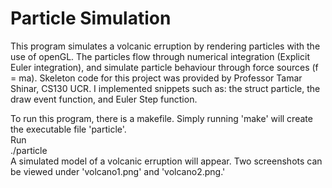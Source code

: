 # **Particle Simulation**
This program simulates a volcanic erruption by rendering particles with the use of openGL. The particles flow through numerical integration (Explicit Euler integration), and simulate particle behaviour through force sources (f = ma).
Skeleton code for this project was provided by Professor Tamar Shinar, CS130 UCR. I implemented snippets such as: the struct particle, the draw event function, and Euler Step function.

To run this program, there is a makefile. Simply running 'make' will create the executable file 'particle'.  
Run  
./particle  
A simulated model of a volcanic erruption will appear. Two screenshots can be viewed under 'volcano1.png' and 'volcano2.png.'


